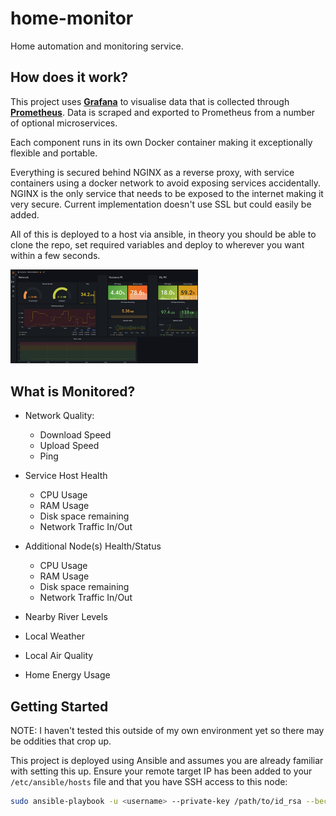 # home-monitor
Home automation and monitoring service.

## How does it work?
This project uses **[Grafana](https://grafana.com/)** to visualise data that is collected through **[Prometheus](https://prometheus.io/)**. Data is scraped and exported to Prometheus from a number of optional microservices. 

Each component runs in its own Docker container making it exceptionally flexible and portable.

Everything is secured behind NGINX as a reverse proxy, with service containers using a docker network to avoid exposing services accidentally. NGINX is the only service that needs to be exposed to the internet making it very secure.
Current implementation doesn't use SSL but could easily be added. 

All of this is deployed to a host via ansible, in theory you should be able to clone the repo, set required variables and deploy to wherever you want within a few seconds.

<img
  src="/docs/images/example_dashboard.png"
  alt="Example Grafana Dashboard"
  title="Grafana Dashboard"
  style="display: inline-block; margin: 0 auto; max-width: 300px">

## What is Monitored?

- Network Quality:
   - Download Speed
   - Upload Speed
   - Ping

- Service Host Health
   - CPU Usage
   - RAM Usage
   - Disk space remaining
   - Network Traffic In/Out

- Additional Node(s) Health/Status
   - CPU Usage
   - RAM Usage
   - Disk space remaining
   - Network Traffic In/Out

- Nearby River Levels
- Local Weather
- Local Air Quality
- Home Energy Usage

## Getting Started

NOTE: I haven't tested this outside of my own environment yet so there may be oddities that crop up.

This project is deployed using Ansible and assumes you are already familiar with setting this up.
Ensure your remote target IP has been added to your `/etc/ansible/hosts` file and that you have SSH access to this node:

```bash
sudo ansible-playbook -u <username> --private-key /path/to/id_rsa --become home-monitor/ansible/main.yaml
```